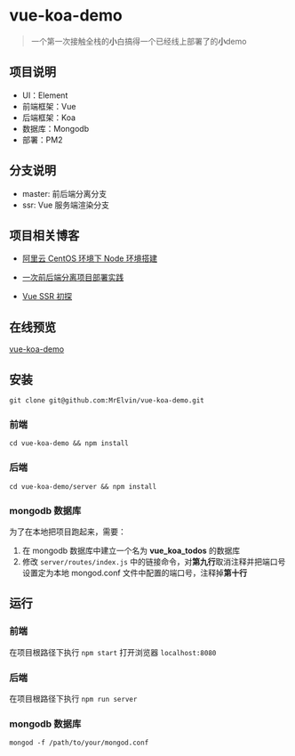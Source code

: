 # vue-koa-demo

> 一个第一次接触全栈的**小**白搞得一个已经线上部署了的**小**demo

## 项目说明

- UI：Element
- 前端框架：Vue
- 后端框架：Koa
- 数据库：Mongodb
- 部署：PM2

## 分支说明

- master: 前后端分离分支
- ssr: Vue 服务端渲染分支

## 项目相关博客

- [阿里云 CentOS 环境下 Node 环境搭建](http://www.breezymelon.com/2018/05/16/%E9%98%BF%E9%87%8C%E4%BA%91%20CentOS%20%E7%8E%AF%E5%A2%83%E4%B8%8B%20Node%20%E7%8E%AF%E5%A2%83%E6%90%AD%E5%BB%BA/)

- [一次前后端分离项目部署实践](https://www.breezymelon.com/2018/06/14/%E4%B8%80%E6%AC%A1%E5%89%8D%E5%90%8E%E7%AB%AF%E5%88%86%E7%A6%BB%E9%A1%B9%E7%9B%AE%E9%83%A8%E7%BD%B2%E5%AE%9E%E8%B7%B5/)

- [Vue SSR 初探](https://www.breezymelon.com/2018/09/28/Vue-ssr-%E5%88%9D%E6%8E%A2/)

## 在线预览

[vue-koa-demo](http://todo.breezymelon.com/)

## 安装

`git clone git@github.com:MrElvin/vue-koa-demo.git`

### 前端

`cd vue-koa-demo && npm install`

### 后端

`cd vue-koa-demo/server && npm install`

### mongodb 数据库

为了在本地把项目跑起来，需要：
1. 在 mongodb 数据库中建立一个名为 **vue_koa_todos** 的数据库
2. 修改 `server/routes/index.js` 中的链接命令，对**第九行**取消注释并把端口号设置定为本地 mongod.conf 文件中配置的端口号，注释掉**第十行**


## 运行

### 前端

在项目根路径下执行 `npm start` 打开浏览器 `localhost:8080`

### 后端

在项目根路径下执行 `npm run server`

### mongodb 数据库

`mongod -f /path/to/your/mongod.conf`
